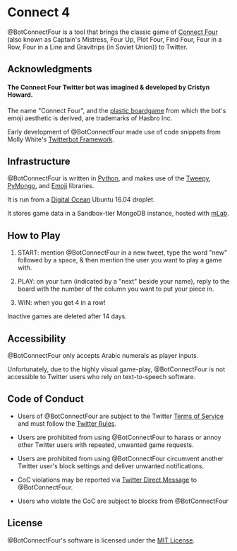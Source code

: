# Connect 4

@BotConnectFour is a tool that brings the classic game of [Connect Four](https://en.wikipedia.org/wiki/Connect_Four) (also known as Captain's Mistress, Four Up, Plot Four, Find Four, Four in a Row, Four in a Line and Gravitrips (in Soviet Union)) to Twitter.

## Acknowledgments

#### The Connect Four Twitter bot was imagined & developed by Cristyn Howard.

The name "Connect Four", and the [plastic boardgame](https://www.hasb.com/en-us/product/connect-4-game:80FB5BCA-5056-9047-F5F4-5EB5DF88DAF4) from which the bot's emoji aesthetic is derived, are trademarks of Hasbro Inc.

Early development of @BotConnectFour made use of code snippets from Molly White's [Twitterbot Framework](https://github.com/molly/twitterbot_framework).

## Infrastructure

@BotConnectFour is written in [Python](https://www.python.org/about/), and makes use of the [Tweepy](http://www.tweepy.org), [PyMongo](https://pypi.org/project/pymongo/), and [Emoji](https://pypi.org/project/emoji/) libraries.

It is run from a [Digital Ocean](https://www.digitalocean.com) Ubuntu 16.04 droplet.

It stores game data in a Sandbox-tier MongoDB instance, hosted with [mLab](https://mlab.com/welcome/).

## How to Play

1. START: mention @BotConnectFour in a new tweet, type the word "new" followed by a space, & then mention the user you want to play a game with.

2. PLAY: on your turn (indicated by a "next" beside your name), reply to the board with the number of the column you want to put your piece in.

3. WIN: when you get 4 in a row!

Inactive games are deleted after 14 days.

## Accessibility

@BotConnectFour only accepts Arabic numerals as player inputs.

Unfortunately, due to the highly visual game-play, @BotConnectFour is not accessible to Twitter users who rely on text-to-speech software.

## Code of Conduct

* Users of @BotConnectFour are subject to the Twitter [Terms of Service](https://twitter.com/en/tos) and must follow the [Twitter Rules](https://help.twitter.com/en/rules-and-policies/twitter-rules).

* Users are prohibited from using @BotConnectFour to harass or annoy other Twitter users with repeated, unwanted game requests.

* Users are prohibited from using @BotConnectFour circumvent another Twitter user's block settings and deliver unwanted notifications.

* CoC violations may be reported via [Twitter Direct Message](https://help.twitter.com/en/using-twitter/direct-messages) to @BotConnectFour.

* Users who violate the CoC are subject to blocks from @BotConnectFour


## License

@BotConnectFour's software is licensed under the [MIT License](https://github.com/cristynhoward/connectfour/blob/master/LICENSE.txt).
